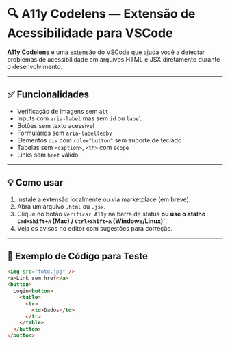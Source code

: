 # 🔍 A11y Codelens — Extensão de Acessibilidade para VSCode

**A11y Codelens** é uma extensão do VSCode que ajuda você a detectar problemas de acessibilidade em arquivos HTML e JSX diretamente durante o desenvolvimento.

---

## ✅ Funcionalidades

- Verificação de imagens sem `alt`
- Inputs com `aria-label` mas sem `id` ou `label`
- Botões sem texto acessível
- Formulários sem `aria-labelledby`
- Elementos `div` com `role="button"` sem suporte de teclado
- Tabelas sem `<caption>`, `<th>` com `scope`
- Links sem `href` válido

---

## 💡 Como usar

1. Instale a extensão localmente ou via marketplace (em breve).
2. Abra um arquivo `.html` ou `.jsx`.
3. Clique no botão `Verificar A11y` na barra de status **ou use o atalho `Cmd+Shift+A` (Mac) / `Ctrl+Shift+A` (Windows/Linux)`**.
4. Veja os avisos no editor com sugestões para correção.

---

## 🧪 Exemplo de Código para Teste

```html
<img src="foto.jpg" />
<a>Link sem href</a>
<button>
  Login<button>
    <table>
      <tr>
        <td>Dados</td>
      </tr>
    </table>
  </button>
</button>
```
